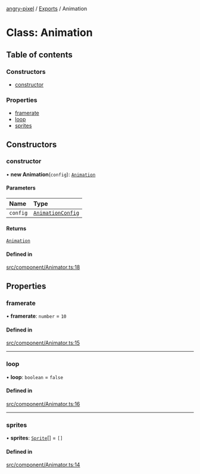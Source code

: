 [angry-pixel](../README.md) / [Exports](../modules.md) / Animation

# Class: Animation

## Table of contents

### Constructors

- [constructor](Animation.md#constructor)

### Properties

- [framerate](Animation.md#framerate)
- [loop](Animation.md#loop)
- [sprites](Animation.md#sprites)

## Constructors

### constructor

• **new Animation**(`config`): [`Animation`](Animation.md)

#### Parameters

| Name | Type |
| :------ | :------ |
| `config` | [`AnimationConfig`](../interfaces/AnimationConfig.md) |

#### Returns

[`Animation`](Animation.md)

#### Defined in

[src/component/Animator.ts:18](https://github.com/angry-pixel-studio/angry-pixel-engine/blob/2e7a4eb/src/component/Animator.ts#L18)

## Properties

### framerate

• **framerate**: `number` = `10`

#### Defined in

[src/component/Animator.ts:15](https://github.com/angry-pixel-studio/angry-pixel-engine/blob/2e7a4eb/src/component/Animator.ts#L15)

___

### loop

• **loop**: `boolean` = `false`

#### Defined in

[src/component/Animator.ts:16](https://github.com/angry-pixel-studio/angry-pixel-engine/blob/2e7a4eb/src/component/Animator.ts#L16)

___

### sprites

• **sprites**: [`Sprite`](Sprite.md)[] = `[]`

#### Defined in

[src/component/Animator.ts:14](https://github.com/angry-pixel-studio/angry-pixel-engine/blob/2e7a4eb/src/component/Animator.ts#L14)
